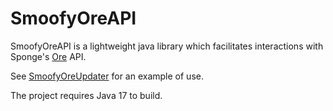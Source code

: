 # SmoofyOreAPI

SmoofyOreAPI is a lightweight java library which facilitates interactions with
Sponge's [Ore](https://ore.spongepowered.org/) API.

See [SmoofyOreUpdater](https://github.com/Yeregorix/SmoofyOreUpdater) for an example of use.

The project requires Java 17 to build.

